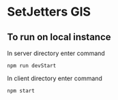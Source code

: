# SetJetters GIS 

## To run on local instance
In server directory enter command

`npm run devStart`

In client directory enter command

`npm start`